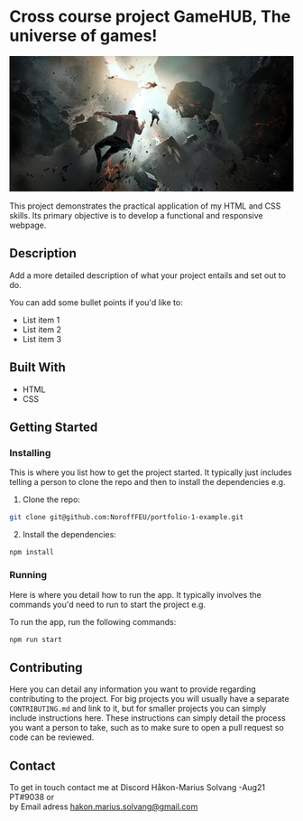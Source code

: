 # Cross course project GameHUB, The universe of games!

![image](https://github.com/Noroff-FEU-Assignments/cross-course-project-hakon-marius/blob/main/Images/world-collapse-doomsday-scene-digital-painting.png)

This project demonstrates the practical application of my HTML and CSS skills. Its primary objective is to develop a functional and responsive webpage.

## Description

Add a more detailed description of what your project entails and set out to do.

You can add some bullet points if you'd like to:

- List item 1
- List item 2
- List item 3

## Built With
- HTML
- CSS

## Getting Started

### Installing

This is where you list how to get the project started. It typically just includes telling a person to clone the repo and then to install the dependencies e.g.

1. Clone the repo:

```bash
git clone git@github.com:NoroffFEU/portfolio-1-example.git
```

2. Install the dependencies:

```
npm install
```

### Running

Here is where you detail how to run the app. It typically involves the commands you'd need to run to start the project e.g.

To run the app, run the following commands:

```bash
npm run start
```

## Contributing

Here you can detail any information you want to provide regarding contributing to the project. For big projects you will usually have a separate `CONTRIBUTING.md` and link to it, but for smaller projects you can simply include instructions here. These instructions can simply detail the process you want a person to take, such as to make sure to open a pull request so code can be reviewed.

## Contact
To get in touch contact me at Discord Håkon-Marius Solvang -Aug21 PT#9038 or  
by Email adress hakon.marius.solvang@gmail.com

